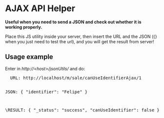AJAX API Helper
======

<strong>Useful when you need to send a JSON and check out whether it is working properly.</strong>

<p>Place this JS utility inside your server, then insert the URL and the JSON ({} when you
   just need to test the url), and you will get the result from server!</p>
<h2>Usage example</h2>
<p>Enter in <i>http://&lt;host&gt;/jsonUtils/</i> and do: </p>
<pre>
  URL: http://localhost/m/sale/canUseIdentifierAjax/1
  
  JSON: 
  {
    "identifier": "Felipe"
  }
  
  \RESULT: 
  {
    "_status": "success",
    "canUseIdentifier": false
  }
</pre>
